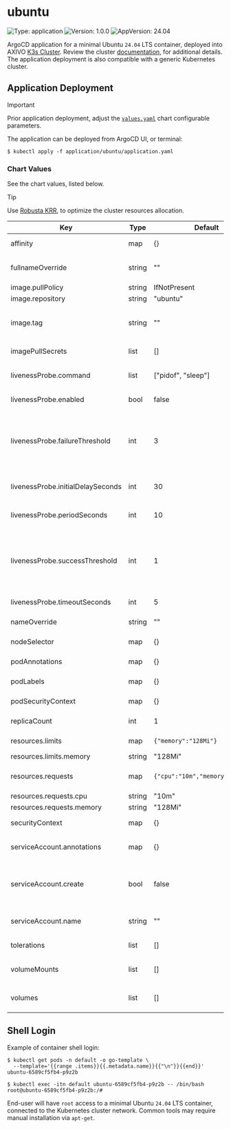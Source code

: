 # ubuntu

![Type: application](https://img.shields.io/badge/Type-application-informational?style=flat-square)  ![Version: 1.0.0](https://img.shields.io/badge/Version-1.0.0-informational?style=flat-square)  ![AppVersion: 24.04](https://img.shields.io/badge/AppVersion-24.04-informational?style=flat-square)

ArgoCD application for a minimal Ubuntu `24.04` LTS container, deployed into AXIVO [K3s Cluster](https://github.com/axivo/k3s-cluster). Review the cluster [documentation](https://axivo.com/k3s-cluster/), for additional details. The application deployment is also compatible with a generic Kubernetes cluster.

## Application Deployment

> [!IMPORTANT]
> Prior application deployment, adjust the [`values.yaml`](./values.yaml) chart configurable parameters.

The application can be deployed from ArgoCD UI, or terminal:

```shell
$ kubectl apply -f application/ubuntu/application.yaml
```

### Chart Values

See the chart values, listed below.

> [!TIP]
> Use [Robusta KRR](https://axivo.com/k3s-cluster/tutorials/handbook/tools/#robusta-krr), to optimize the cluster resources allocation.

| Key | Type | Default | Description |
|-----|------|---------|-------------|
| affinity | map | {} | Affinity rules for pod assignment |
| fullnameOverride | string | "" | Override the full name of the chart |
| image.pullPolicy | string | IfNotPresent | Image pull policy |
| image.repository | string | "ubuntu" | Image repository |
| image.tag | string | "" | Image tag, defaults to Chart.AppVersion if not set |
| imagePullSecrets | list | [] | Image pull secrets |
| livenessProbe.command | list | ["pidof", "sleep"] | Command to execute for liveness check |
| livenessProbe.enabled | bool | false | Enable liveness probe |
| livenessProbe.failureThreshold | int | 3 | Minimum consecutive failures for the probe to be considered failed after having succeeded |
| livenessProbe.initialDelaySeconds | int | 30 | Delay before liveness probe is initiated |
| livenessProbe.periodSeconds | int | 10 | How often to perform the probe |
| livenessProbe.successThreshold | int | 1 | Minimum consecutive successes for the probe to be considered successful after having failed |
| livenessProbe.timeoutSeconds | int | 5 | When the probe times out |
| nameOverride | string | "" | Override the chart name |
| nodeSelector | map | {} | Node selector for pod assignment |
| podAnnotations | map | {} | Annotations to add to the pod |
| podLabels | map | {} | Labels to add to the pod |
| podSecurityContext | map | {} | Pod security context |
| replicaCount | int | 1 | Number of replicas |
| resources.limits | map | `{"memory":"128Mi"}` | Resource limits for the container |
| resources.limits.memory | string | "128Mi" | Memory limit |
| resources.requests | map | `{"cpu":"10m","memory":"128Mi"}` | Resource requests for the container |
| resources.requests.cpu | string | "10m" | CPU request |
| resources.requests.memory | string | "128Mi" | Memory request |
| securityContext | map | {} | Container security context |
| serviceAccount.annotations | map | {} | Annotations to add to the service account |
| serviceAccount.create | bool | false | Specifies whether a service account should be created |
| serviceAccount.name | string | "" | The name of the service account to use |
| tolerations | list | [] | Tolerations for pod assignment |
| volumeMounts | list | [] | Additional volume mounts for the container |
| volumes | list | [] | Additional volumes for the pod |

## Shell Login

Example of container shell login:

```shell
$ kubectl get pods -n default -o go-template \
  --template='{{range .items}}{{.metadata.name}}{{"\n"}}{{end}}'
ubuntu-6589cf5fb4-p9z2b

$ kubectl exec -itn default ubuntu-6589cf5fb4-p9z2b -- /bin/bash
root@ubuntu-6589cf5fb4-p9z2b:/#
```

End-user will have `root` access to a minimal Ubuntu `24.04` LTS container, connected to the Kubernetes cluster network. Common tools may require manual installation via `apt-get`.
